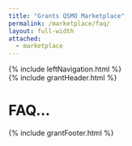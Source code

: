 ```yaml
---
title: "Grants QSMO Marketplace"
permalink: /marketplace/faq/
layout: full-width
attached:
  - marketplace
---
```


<div class="grid-container" id="federal">
  <div id="esgms-header" class="grid-row">
    {% include leftNavigation.html %}
    <div class="column-left desktop:grid-col-9">
      {% include grantHeader.html %}
      <div class="home-content">
       <h1>FAQ...</h1>
      </div>
      {% include grantFooter.html %}
    </div>
  </div>
</div>
